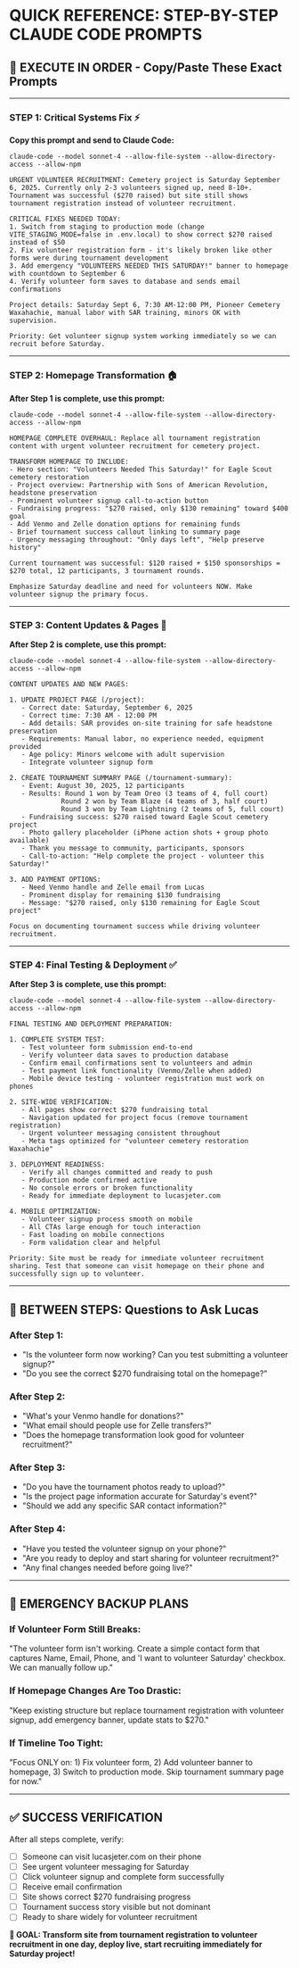 # QUICK REFERENCE: STEP-BY-STEP CLAUDE CODE PROMPTS

## 🚀 EXECUTE IN ORDER - Copy/Paste These Exact Prompts

---

### **STEP 1: Critical Systems Fix** ⚡
**Copy this prompt and send to Claude Code:**

```
claude-code --model sonnet-4 --allow-file-system --allow-directory-access --allow-npm

URGENT VOLUNTEER RECRUITMENT: Cemetery project is Saturday September 6, 2025. Currently only 2-3 volunteers signed up, need 8-10+. Tournament was successful ($270 raised) but site still shows tournament registration instead of volunteer recruitment.

CRITICAL FIXES NEEDED TODAY:
1. Switch from staging to production mode (change VITE_STAGING_MODE=false in .env.local) to show correct $270 raised instead of $50
2. Fix volunteer registration form - it's likely broken like other forms were during tournament development
3. Add emergency "VOLUNTEERS NEEDED THIS SATURDAY!" banner to homepage with countdown to September 6
4. Verify volunteer form saves to database and sends email confirmations

Project details: Saturday Sept 6, 7:30 AM-12:00 PM, Pioneer Cemetery Waxahachie, manual labor with SAR training, minors OK with supervision.

Priority: Get volunteer signup system working immediately so we can recruit before Saturday.
```

---

### **STEP 2: Homepage Transformation** 🏠  
**After Step 1 is complete, use this prompt:**

```
claude-code --model sonnet-4 --allow-file-system --allow-directory-access --allow-npm

HOMEPAGE COMPLETE OVERHAUL: Replace all tournament registration content with urgent volunteer recruitment for cemetery project.

TRANSFORM HOMEPAGE TO INCLUDE:
- Hero section: "Volunteers Needed This Saturday!" for Eagle Scout cemetery restoration
- Project overview: Partnership with Sons of American Revolution, headstone preservation
- Prominent volunteer signup call-to-action button
- Fundraising progress: "$270 raised, only $130 remaining" toward $400 goal
- Add Venmo and Zelle donation options for remaining funds
- Brief tournament success callout linking to summary page
- Urgency messaging throughout: "Only days left", "Help preserve history"

Current tournament was successful: $120 raised + $150 sponsorships = $270 total, 12 participants, 3 tournament rounds.

Emphasize Saturday deadline and need for volunteers NOW. Make volunteer signup the primary focus.
```

---

### **STEP 3: Content Updates & Pages** 📄
**After Step 2 is complete, use this prompt:**

```
claude-code --model sonnet-4 --allow-file-system --allow-directory-access --allow-npm

CONTENT UPDATES AND NEW PAGES:

1. UPDATE PROJECT PAGE (/project):
   - Correct date: Saturday, September 6, 2025
   - Correct time: 7:30 AM - 12:00 PM  
   - Add details: SAR provides on-site training for safe headstone preservation
   - Requirements: Manual labor, no experience needed, equipment provided
   - Age policy: Minors welcome with adult supervision
   - Integrate volunteer signup form

2. CREATE TOURNAMENT SUMMARY PAGE (/tournament-summary):
   - Event: August 30, 2025, 12 participants
   - Results: Round 1 won by Team Oreo (3 teams of 4, full court)
             Round 2 won by Team Blaze (4 teams of 3, half court)  
             Round 3 won by Team Lightning (2 teams of 5, full court)
   - Fundraising success: $270 raised toward Eagle Scout cemetery project
   - Photo gallery placeholder (iPhone action shots + group photo available)
   - Thank you message to community, participants, sponsors
   - Call-to-action: "Help complete the project - volunteer this Saturday!"

3. ADD PAYMENT OPTIONS:
   - Need Venmo handle and Zelle email from Lucas
   - Prominent display for remaining $130 fundraising
   - Message: "$270 raised, only $130 remaining for Eagle Scout project"

Focus on documenting tournament success while driving volunteer recruitment.
```

---

### **STEP 4: Final Testing & Deployment** ✅
**After Step 3 is complete, use this prompt:**

```
claude-code --model sonnet-4 --allow-file-system --allow-directory-access --allow-npm

FINAL TESTING AND DEPLOYMENT PREPARATION:

1. COMPLETE SYSTEM TEST:
   - Test volunteer form submission end-to-end
   - Verify volunteer data saves to production database  
   - Confirm email confirmations sent to volunteers and admin
   - Test payment link functionality (Venmo/Zelle when added)
   - Mobile device testing - volunteer registration must work on phones

2. SITE-WIDE VERIFICATION:
   - All pages show correct $270 fundraising total
   - Navigation updated for project focus (remove tournament registration)
   - Urgent volunteer messaging consistent throughout
   - Meta tags optimized for "volunteer cemetery restoration Waxahachie"

3. DEPLOYMENT READINESS:
   - Verify all changes committed and ready to push
   - Production mode confirmed active
   - No console errors or broken functionality
   - Ready for immediate deployment to lucasjeter.com

4. MOBILE OPTIMIZATION:
   - Volunteer signup process smooth on mobile
   - All CTAs large enough for touch interaction
   - Fast loading on mobile connections
   - Form validation clear and helpful

Priority: Site must be ready for immediate volunteer recruitment sharing. Test that someone can visit homepage on their phone and successfully sign up to volunteer.
```

---

## 🎯 **BETWEEN STEPS:** Questions to Ask Lucas

### After Step 1:
- "Is the volunteer form now working? Can you test submitting a volunteer signup?"
- "Do you see the correct $270 fundraising total on the homepage?"

### After Step 2:  
- "What's your Venmo handle for donations?"
- "What email should people use for Zelle transfers?"
- "Does the homepage transformation look good for volunteer recruitment?"

### After Step 3:
- "Do you have the tournament photos ready to upload?"
- "Is the project page information accurate for Saturday's event?"
- "Should we add any specific SAR contact information?"

### After Step 4:
- "Have you tested the volunteer signup on your phone?"
- "Are you ready to deploy and start sharing for volunteer recruitment?"
- "Any final changes needed before going live?"

---

## 🚨 **EMERGENCY BACKUP PLANS**

### If Volunteer Form Still Breaks:
"The volunteer form isn't working. Create a simple contact form that captures Name, Email, Phone, and 'I want to volunteer Saturday' checkbox. We can manually follow up."

### If Homepage Changes Are Too Drastic:
"Keep existing structure but replace tournament registration with volunteer signup, add emergency banner, update stats to $270."

### If Timeline Too Tight:
"Focus ONLY on: 1) Fix volunteer form, 2) Add volunteer banner to homepage, 3) Switch to production mode. Skip tournament summary page for now."

---

## ✅ **SUCCESS VERIFICATION**

After all steps complete, verify:
- [ ] Someone can visit lucasjeter.com on their phone
- [ ] See urgent volunteer messaging for Saturday
- [ ] Click volunteer signup and complete form successfully  
- [ ] Receive email confirmation
- [ ] Site shows correct $270 fundraising progress
- [ ] Tournament success story visible but not dominant
- [ ] Ready to share widely for volunteer recruitment

**🎯 GOAL: Transform site from tournament registration to volunteer recruitment in one day, deploy live, start recruiting immediately for Saturday project!**